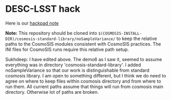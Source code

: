 # DESC-LSST hack 
Here is our [hackpad
note](https://hackpad.com/Avoiding-covariances-of-two-point-correlation-functions-dLUkAI5yrSv)


**Note:** This repository should be cloned into
  `$(COSMOSIS-INSTALL-DIR)/cosmosis-standard-library/noSampleVariance/`
  to keep the relative paths to the CosmoSIS modules consistent with
  CosmoSIS practices. The INI files for CosmoSIS runs require this
  relative path setup.

Sukhdeep: I have edited above. The demo6 as I saw it, seemed to assume
everything was in directory 'cosmosis-standard-library'. I added
noSampleVariance so that our work is distinguishable from standard
cosmosis library. I am open to something different, but I think we do
need to agree on where to keep files within cosmosis directory and
from where to run them. All current paths assume that things will run
from cosmosis main directory. Otherwise lot of paths are broken.
